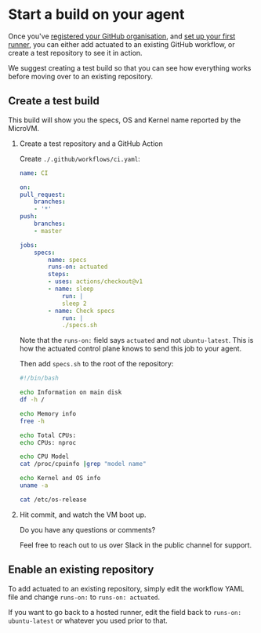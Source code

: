 # Start a build on your agent

Once you've [registered your GitHub organisation](register.md), and [set up your first runner](add-agent.md), you can either add actuated to an existing GitHub workflow, or create a test repository to see it in action.

We suggest creating a test build so that you can see how everything works before moving over to an existing repository. 

## Create a test build

This build will show you the specs, OS and Kernel name reported by the MicroVM.

1. Create a test repository and a GitHub Action

    Create `./.github/workflows/ci.yaml`:

    ```yaml
    name: CI

    on:
    pull_request:
        branches:
        - '*'
    push:
        branches:
        - master

    jobs:
        specs:
            name: specs
            runs-on: actuated
            steps:
            - uses: actions/checkout@v1
            - name: sleep
                run: |
                sleep 2
            - name: Check specs
                run: |
                ./specs.sh
    ```

    Note that the `runs-on:` field says `actuated` and not `ubuntu-latest`. This is how the actuated control plane knows to send this job to your agent.

    Then add `specs.sh` to the root of the repository:

    ```bash
    #!/bin/bash

    echo Information on main disk
    df -h /

    echo Memory info
    free -h

    echo Total CPUs:
    echo CPUs: nproc

    echo CPU Model
    cat /proc/cpuinfo |grep "model name"

    echo Kernel and OS info
    uname -a

    cat /etc/os-release
    ```

2. Hit commit, and watch the VM boot up.

    Do you have any questions or comments?

    Feel free to reach out to us over Slack in the public channel for support.

## Enable an existing repository

To add actuated to an existing repository, simply edit the workflow YAML file and change `runs-on:` to `runs-on: actuated`.

If you want to go back to a hosted runner, edit the field back to `runs-on: ubuntu-latest` or whatever you used prior to that.
